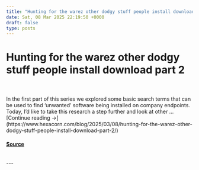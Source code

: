 ```yaml
---
title: "Hunting for the warez other dodgy stuff people install download part 2"
date: Sat, 08 Mar 2025 22:19:50 +0000
draft: false
type: posts
---
```

# Hunting for the warez other dodgy stuff people install download part 2

<br/>

<br/>
In the first part of this series we explored some basic search terms that can be used to find ‘unwanted’ software being installed on company endpoints. Today, I’d like to take this research a step further and look at other … [Continue reading →](https://www.hexacorn.com/blog/2025/03/08/hunting-for-the-warez-other-dodgy-stuff-people-install-download-part-2/)

#### [Source](https://www.hexacorn.com/blog/2025/03/08/hunting-for-the-warez-other-dodgy-stuff-people-install-download-part-2/)

<br/>
---

